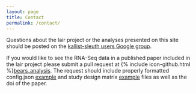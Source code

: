 ```yaml
---
layout: page
title: Contact
permalink: /contact/
---
```


Questions about the lair project or the analyses presented on this site should be posted on the [kallist-sleuth users Google group](https://groups.google.com/forum/#!forum/kallisto-sleuth-users). 

If you would like to see the RNA-Seq data in a published paper included in the lair project please submit a pull request at {% include icon-github.html %}[bears_analysis](https://github.com/pachterlab/bears_analyses). The request should include properly formatted config.json [example](https://github.com/pachterlab/bears_analyses/blob/master/Ellahi_2015_10.1534_genetics.115.175711/config.json) and study design matrix [example](https://github.com/pachterlab/bears_analyses/blob/master/Ellahi_2015_10.1534_genetics.115.175711/study_design.txt) files as well as the doi of the paper.
